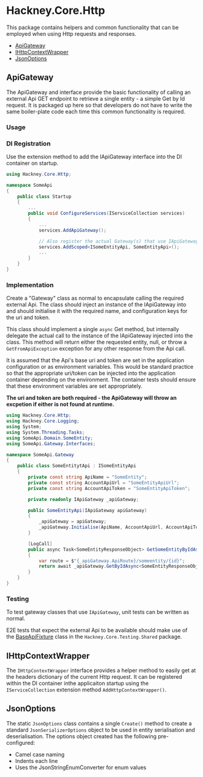 # Hackney.Core.Http

This package contains helpers and common functionality that can be employed when using Http requests and responses.

* [ApiGateway](#ApiGateway)
* [IHttpContextWrapper](#IHttpContextWrapper)
* [JsonOptions](#JsonOptions)

## ApiGateway

The ApiGateway and interface provide the basic functionality of calling an external Api GET endpoint to retrieve a single entity - a simple Get by Id request.
It is packaged up here so that developers do not have to write the same boiler-plate code each time this common functionality is required.

### Usage

### DI Registration
Use the extension method to add the IApiGateway interface into the DI container on startup.
```csharp
using Hackney.Core.Http;

namespace SomeApi
{
    public class Startup
    {
        ...
        public void ConfigureServices(IServiceCollection services)
        {
            ...
            services.AddApiGateway();

            // Also register the actual Gateway(s) that use IApiGateway            
            services.AddScoped<ISomeEntityApi, SomeEntityApi>();
            ...
        }
    }
}

```

### Implementation
Create a "Gateway" class as normal to encapsulate calling the required external Api. 
The class should inject an instance of the IApiGateway into and should initialise it with the required name, and configuration keys for the uri and token.

This class should implement a single `async` Get method, but internally delegate the actual call to the instance of the IApiGateway injected into the class.
This method will return either the requested entity, null, or throw a `GetFromApiException` exception for any other response from the Api call.

It is assumed that the Api's base uri and token are set in the application configuration or as environment variables. 
This would be standard practice so that the appropriate uri/token can be injected into the application container depending on the environment.
The container tests should ensure that these environment variables are set appropriately.  

**The uri and token are both required - the ApiGateway will throw an excpetion if either is not found at runtime.**


```csharp
using Hackney.Core.Http;
using Hackney.Core.Logging;
using System;
using System.Threading.Tasks;
using SomeApi.Domain.SomeEntity;
using SomeApi.Gateway.Interfaces;

namespace SomeApi.Gateway
{
    public class SomeEntitytApi : ISomeEntityApi
    {
        private const string ApiName = "SomeEntity";
        private const string AccountApiUrl = "SomeEntityApiUrl";
        private const string AccountApiToken = "SomeEntityApiToken";

        private readonly IApiGateway _apiGateway;

        public SomeEntityApi(IApiGateway apiGateway)
        {
            _apiGateway = apiGateway;
            _apiGateway.Initialise(ApiName, AccountApiUrl, AccountApiToken);
        }

        [LogCall]
        public async Task<SomeEntityResponseObject> GetSomeEntityByIdAsync(Guid id, Guid correlationId)
        {
            var route = $"{_apiGateway.ApiRoute}/someentity/{id}";
            return await _apiGateway.GetByIdAsync<SomeEntityResponseObject>(route, id, correlationId);
        }
    }
}
```

### Testing
To test gateway classes that use `IApiGateway`, unit tests can be written as normal.

E2E tests that expect the external Api to be available should make use of the [BaseApiFixture](../Hackney.Core.Testing/Hackney.Core.Testing.Shared/README.md#BaseApiFixture) 
class in the `Hackney.Core.Testing.Shared` package.

## IHttpContextWrapper

The `IHttpContextWrapper` interface provides a helper method to easily get at the headers dictionary of the current Http request.
It can be registered within the DI container inthe applicaiton startup using the `IServiceCollection` extension method `AddHttpContextWrapper()`.

## JsonOptions
The static `JsonOptions` class contains a single `Create()` method to create a standard `JsonSerializerOptions` object to be used in entity serialisation 
and deserialisation.
The options object created has the following pre-configured:
* Camel case naming 
* Indents each line
* Uses the JsonStringEnumConverter for enum values